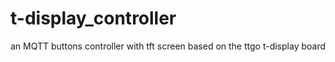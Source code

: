 # t-display_controller
an MQTT buttons controller with tft screen based on the ttgo t-display board
